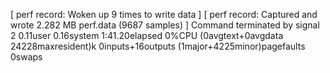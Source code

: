[ perf record: Woken up 9 times to write data ]
[ perf record: Captured and wrote 2.282 MB perf.data (9687 samples) ]
Command terminated by signal 2
0.11user 0.16system 1:41.20elapsed 0%CPU (0avgtext+0avgdata 24228maxresident)k
0inputs+16outputs (1major+4225minor)pagefaults 0swaps
```
